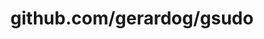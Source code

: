 ---
layout: post
title: github.com/gerardog/gsudo
categories: link
tags: [انگلیسی, برنامه‌نویسی]
---